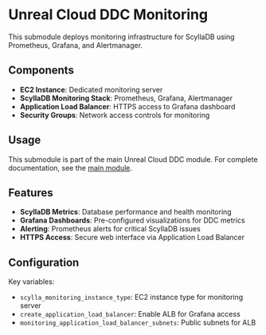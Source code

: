 # Unreal Cloud DDC Monitoring

This submodule deploys monitoring infrastructure for ScyllaDB using Prometheus, Grafana, and Alertmanager.

## Components

- **EC2 Instance**: Dedicated monitoring server
- **ScyllaDB Monitoring Stack**: Prometheus, Grafana, Alertmanager
- **Application Load Balancer**: HTTPS access to Grafana dashboard
- **Security Groups**: Network access controls for monitoring

## Usage

This submodule is part of the main Unreal Cloud DDC module. For complete documentation, see the [main module](../../README.md).

## Features

- **ScyllaDB Metrics**: Database performance and health monitoring
- **Grafana Dashboards**: Pre-configured visualizations for DDC metrics
- **Alerting**: Prometheus alerts for critical ScyllaDB issues
- **HTTPS Access**: Secure web interface via Application Load Balancer

## Configuration

Key variables:

- `scylla_monitoring_instance_type`: EC2 instance type for monitoring server
- `create_application_load_balancer`: Enable ALB for Grafana access
- `monitoring_application_load_balancer_subnets`: Public subnets for ALB

<!-- BEGIN_TF_DOCS -->
